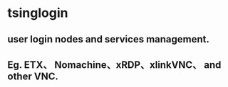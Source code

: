 # tsinglogin

## user login nodes and services management. 
## Eg. ETX、 Nomachine、xRDP、xlinkVNC、 and other VNC.
